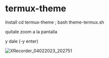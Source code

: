 # termux-theme

Install cd termux-theme ; bash theme-termux.sh

quítale zoom a la pantalla 

y dale (-y enter)

![XRecorder_04022023_202751](https://user-images.githubusercontent.com/94316140/216786092-74ec88da-f017-42aa-a2d3-6d0fe65b30fb.jpg)

